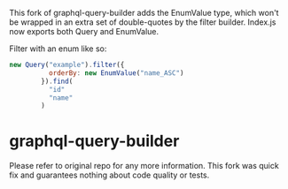 This fork of graphql-query-builder adds the EnumValue type, which won't be wrapped in an extra set of double-quotes by the filter builder. Index.js now exports both Query and EnumValue.

Filter with an enum like so: 

``` js
new Query("example").filter({
          orderBy: new EnumValue("name_ASC")
        }).find(
          "id"
          "name"
        )
```

# graphql-query-builder

Please refer to original repo for any more information. This fork was quick fix and guarantees nothing about code quality or tests.
